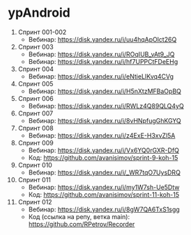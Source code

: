 # ypAndroid

1. Спринт 001-002
    - Вебинар: https://disk.yandex.ru/i/uu4hqApOlct26Q
2. Спринт 003
    - Вебинар: https://disk.yandex.ru/i/ROqIUB_vAt9_JQ
    - Вебинар: https://disk.yandex.ru/i/hf7UPPCtFDeEHg
3. Спринт 004
     - Вебинар: https://disk.yandex.ru/i/eNtieLIKvq4CVg
4. Спринт 005
     - Вебинар: https://disk.yandex.ru/i/H5nXtzMFBaOpBQ
5. Спринт 006
     - Вебинар: https://disk.yandex.ru/i/RWLz4Q89QLQ4yQ
6. Спринт 007
     - Вебинар: https://disk.yandex.ru/i/8vHNpfugGhKGYQ
7. Спринт 008
     - Вебинар: https://disk.yandex.ru/i/z4ExE-H3xvZl5A
8. Спринт 009
     - Вебинар: https://disk.yandex.ru/i/Vx6YQ0rGXR-DfQ
     - Код: https://github.com/avanisimov/sprint-9-koh-15
9. Спринт 010
     - Вебинар: https://disk.yandex.ru/i/_WR7tqO7UysDRQ
10. Спринт 011
    - Вебинар: https://disk.yandex.ru/i/my1W7sh-Ue5Dtw
    - Код: https://github.com/avanisimov/sprint-11-koh-15
11. Спринт 012
    - Вебинар: https://disk.yandex.ru/i/8gW7QA6TxS1sgg
    - Код (ссылка на репу, ветка main): https://github.com/RPetrov/Recorder
